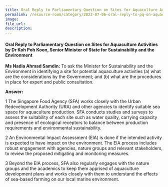```yaml
--- 
title: Oral Reply to Parliamentary Question on Sites for Aquaculture Activities by Dr Koh Poh Koon, Senior Minister of State for Sustainability and the Environment
permalink: /resource-room/category/2023-07-06-oral-reply-to-pq-on-aquaculture-activities-sites
image:  
file_url:  
description:  
---  
```

#### Oral Reply to Parliamentary Question on Sites for Aquaculture Activities by Dr Koh Poh Koon, Senior Minister of State for Sustainability and the Environment

**Ms Nadia Ahmad Samdin:** To ask the Minister for Sustainability and the Environment in identifying a site for potential aquaculture activities (a) what are the considerations by the Government; and (b) what are the procedures in place for expert and public consultation.

**Answer:**

1 The Singapore Food Agency (SFA) works closely with the Urban Redevelopment Authority (URA) and other agencies to identify suitable sea space for aquaculture production. SFA conducts studies and surveys to assess the suitability of each site such as water quality, carrying capacity and presence of ecological receptors to balance between production requirements and environmental sustainability. 

2 An Environmental Impact Assessment (EIA) is done if the intended activity is expected to have impact on the environment. The EIA process includes robust engagement with agencies, nature groups and relevant stakeholders, to review the proposed mitigating and monitoring measures. 

3	Beyond the EIA process, SFA also regularly engages with the nature groups and the academics to keep them apprised of aquaculture development plans and works closely with them to understand the effects of sea-based farming on our local marine environment. 
